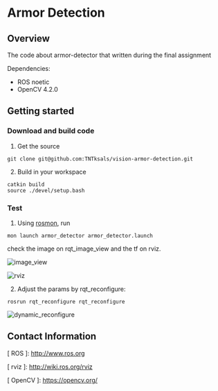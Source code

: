 # Armor Detection

## Overview

The code about armor-detector that written during the final assignment 

Dependencies:

- ROS noetic
- OpenCV 4.2.0

## Getting started 

### Download and build code

1. Get the source 

```
git clone git@github.com:TNTksals/vision-armor-detection.git
```

2. Build in your workspace

```
catkin build
source ./devel/setup.bash
```

### Test

1. Using [rosmon](http://wiki.ros.org/rosmon), run

```
mon launch armor_detector armor_detector.launch
```

check the image on rqt_image_view and the tf on rviz.

![image_view](https://user-images.githubusercontent.com/89313083/162264700-22995e37-ce1b-4374-a5b4-8a4e665b12c5.png)



![rviz](https://user-images.githubusercontent.com/89313083/162264738-f22495a9-f79b-40c4-ae91-30a4269a9b81.png)

2. Adjust the params by rqt_reconfigure:

```
rosrun rqt_reconfigure rqt_reconfigure
```

![dynamic_reconfigure](https://user-images.githubusercontent.com/89313083/162264803-d63b06b3-6c92-4739-be31-585504e339ca.png)

## Contact Information

\[ ROS \]: http://www.ros.org

\[ rviz \]: http://wiki.ros.org/rviz

\[ OpenCV \]: https://opencv.org/

